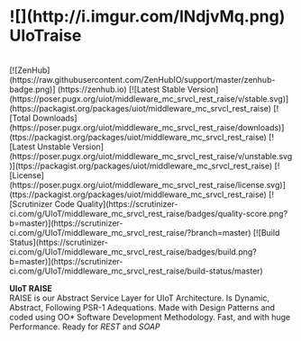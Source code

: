 <h1>![](http://i.imgur.com/lNdjvMq.png) UIoTraise <sub><sub><sup></h1></sup></sub></sub>
<br>
[![ZenHub] (https://raw.githubusercontent.com/ZenHubIO/support/master/zenhub-badge.png)] (https://zenhub.io)
[![Latest Stable Version](https://poser.pugx.org/uiot/middleware_mc_srvcl_rest_raise/v/stable.svg)](https://packagist.org/packages/uiot/middleware_mc_srvcl_rest_raise) [![Total Downloads](https://poser.pugx.org/uiot/middleware_mc_srvcl_rest_raise/downloads)](ttps://packagist.org/packages/uiot/middleware_mc_srvcl_rest_raise) [![Latest Unstable Version](https://poser.pugx.org/uiot/middleware_mc_srvcl_rest_raise/v/unstable.svg)](ttps://packagist.org/packages/uiot/middleware_mc_srvcl_rest_raise) [![License](https://poser.pugx.org/uiot/middleware_mc_srvcl_rest_raise/license.svg)](ttps://packagist.org/packages/uiot/middleware_mc_srvcl_rest_raise) [![Scrutinizer Code Quality](https://scrutinizer-ci.com/g/UIoT/middleware_mc_srvcl_rest_raise/badges/quality-score.png?b=master)](https://scrutinizer-ci.com/g/UIoT/middleware_mc_srvcl_rest_raise/?branch=master) [![Build Status](https://scrutinizer-ci.com/g/UIoT/middleware_mc_srvcl_rest_raise/badges/build.png?b=master)](https://scrutinizer-ci.com/g/UIoT/middleware_mc_srvcl_rest_raise/build-status/master)

<b>UIoT RAISE</b><br>
RAISE is our Abstract Service Layer for UIoT Architecture. Is Dynamic, Abstract, Following PSR-1 Adequations. Made with Design Patterns and coded using OO* Software Development Methodology. Fast, and with huge Performance. Ready for <i>REST</i> and <i>SOAP</i>
